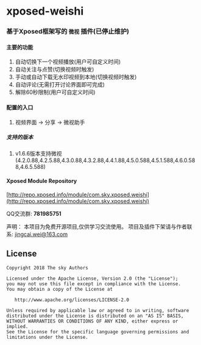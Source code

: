 # xposed-weishi

### 基于Xposed框架写的 `微视` 插件(已停止维护)

#### 主要的功能
1. 自动切换下一个视频播放(用户可自定义时间)
2. 自动关注与点赞(切换视频时触发)
3. 手动或自动下载无水印视频到本地(切换视频时触发)
4. 自动评论(无需打开讨论界面即可完成)
5. 解除60秒限制(用户可自定义时间)

#### 配置的入口
1. 视频界面 -> 分享 -> 微视助手

##### 支持的版本
1. v1.6.6版本支持微视(4.2.0.88,4.2.5.88,4.3.0.88,4.3.2.88,4.4.1.88,4.5.0.588,4.5.1.588,4.6.0.588,4.6.5.588)

#### Xposed Module Repository
[http://repo.xposed.info/module/com.sky.xposed.weishi](http://repo.xposed.info/module/com.sky.xposed.weishi)


QQ交流群: __781985751__

声明：
本项目为免费开源项目,仅供学习交流使用。
项目及插件下架请与作者联系: [jingcai.wei@163.com]()


## License

    Copyright 2018 The sky Authors

    Licensed under the Apache License, Version 2.0 (the "License");
    you may not use this file except in compliance with the License.
    You may obtain a copy of the License at

       http://www.apache.org/licenses/LICENSE-2.0

    Unless required by applicable law or agreed to in writing, software
    distributed under the License is distributed on an "AS IS" BASIS,
    WITHOUT WARRANTIES OR CONDITIONS OF ANY KIND, either express or implied.
    See the License for the specific language governing permissions and
    limitations under the License.
